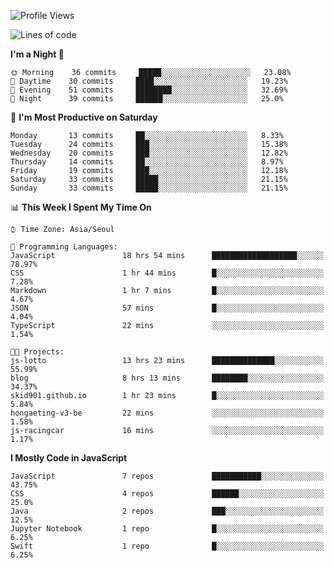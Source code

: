 <!--START_SECTION:waka-->
![Profile Views](http://img.shields.io/badge/Profile%20Views-1-blue)

![Lines of code](https://img.shields.io/badge/From%20Hello%20World%20I%27ve%20Written-139675%20lines%20of%20code-blue)

**I'm a Night 🦉** 

```text
🌞 Morning    36 commits     █████░░░░░░░░░░░░░░░░░░░░   23.08% 
🌆 Daytime    30 commits     ████░░░░░░░░░░░░░░░░░░░░░   19.23% 
🌃 Evening    51 commits     ████████░░░░░░░░░░░░░░░░░   32.69% 
🌙 Night      39 commits     ██████░░░░░░░░░░░░░░░░░░░   25.0%

```
📅 **I'm Most Productive on Saturday** 

```text
Monday       13 commits     ██░░░░░░░░░░░░░░░░░░░░░░░   8.33% 
Tuesday      24 commits     ███░░░░░░░░░░░░░░░░░░░░░░   15.38% 
Wednesday    20 commits     ███░░░░░░░░░░░░░░░░░░░░░░   12.82% 
Thursday     14 commits     ██░░░░░░░░░░░░░░░░░░░░░░░   8.97% 
Friday       19 commits     ███░░░░░░░░░░░░░░░░░░░░░░   12.18% 
Saturday     33 commits     █████░░░░░░░░░░░░░░░░░░░░   21.15% 
Sunday       33 commits     █████░░░░░░░░░░░░░░░░░░░░   21.15%

```


📊 **This Week I Spent My Time On** 

```text
⌚︎ Time Zone: Asia/Seoul

💬 Programming Languages: 
JavaScript               18 hrs 54 mins      ███████████████████░░░░░░   78.97% 
CSS                      1 hr 44 mins        █░░░░░░░░░░░░░░░░░░░░░░░░   7.28% 
Markdown                 1 hr 7 mins         █░░░░░░░░░░░░░░░░░░░░░░░░   4.67% 
JSON                     57 mins             █░░░░░░░░░░░░░░░░░░░░░░░░   4.04% 
TypeScript               22 mins             ░░░░░░░░░░░░░░░░░░░░░░░░░   1.54%

🐱‍💻 Projects: 
js-lotto                 13 hrs 23 mins      ██████████████░░░░░░░░░░░   55.99% 
blog                     8 hrs 13 mins       ████████░░░░░░░░░░░░░░░░░   34.37% 
skid901.github.io        1 hr 23 mins        █░░░░░░░░░░░░░░░░░░░░░░░░   5.84% 
hongaeting-v3-be         22 mins             ░░░░░░░░░░░░░░░░░░░░░░░░░   1.58% 
js-racingcar             16 mins             ░░░░░░░░░░░░░░░░░░░░░░░░░   1.17%

```

**I Mostly Code in JavaScript** 

```text
JavaScript               7 repos             ███████████░░░░░░░░░░░░░░   43.75% 
CSS                      4 repos             ██████░░░░░░░░░░░░░░░░░░░   25.0% 
Java                     2 repos             ███░░░░░░░░░░░░░░░░░░░░░░   12.5% 
Jupyter Notebook         1 repo              █░░░░░░░░░░░░░░░░░░░░░░░░   6.25% 
Swift                    1 repo              █░░░░░░░░░░░░░░░░░░░░░░░░   6.25%

```



<!--END_SECTION:waka-->
